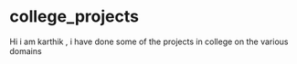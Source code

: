 # college_projects
Hi i am karthik , i have done some of the projects in college on the various domains
